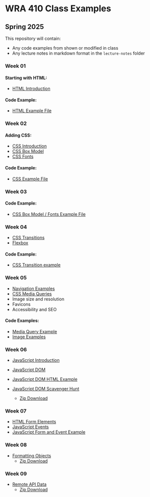 # WRA 410 Class Examples

## Spring 2025

This repository will contain:

- Any code examples from shown or modified in class 
- Any lecture notes in markdown format in the `lecture-notes` folder


### Week 01


#### Starting with HTML:

- [HTML Introduction](lecture-notes/html-introduction.md)


#### Code Example: 

- [HTML Example File](examples/html-example)



### Week 02

#### Adding CSS:

- [CSS Introduction](lecture-notes/css-introduction.md)
- [CSS Box Model](lecture-notes/css-box-model.md)
- [CSS Fonts](lecture-notes/css-fonts.md)


#### Code Example: 

- [CSS Example File](examples/css-example)




### Week 03


#### Code Example: 

- [CSS Box Model / Fonts Example File](examples/css-box-and-fonts)



### Week 04

- [CSS Transitions](lecture-notes/css-transitions.md)
- [Flexbox](lecture-notes/css-flexbox.md)


#### Code Example: 

- [CSS Transition example](examples/css-transitions)



### Week 05

- [Navigation Examples](examples/navigation-examples)
- [CSS Media Queries](lecture-notes/css-media-queries.md)
- Image size and resolution
- Favicons
- Accessibility and SEO

#### Code Examples: 

- [Media Query Example](examples/media-query.html)
- [Image Examples](examples/image-examples)



### Week 06

- [JavaScript Introduction](lecture-notes/javascript-introduction.md)
- [JavaScript DOM](lecture-notes/javascript-dom.md)
- [JavaScript DOM HTML Example](examples/javascript-dom.html)

- [JavaScript DOM Scavenger Hunt](examples/dom-scavenger-hunt)
  - [Zip Download](examples/dom-scavenger-hunt.zip)


### Week 07

- [HTML Form Elements](examples/form-elements.html)
- [JavaScript Events](lecture-notes/javascript-events.md)
- [JavaScript Form and Event Example](examples/javascript-forms.html)





### Week 08

- [Formatting Objects](examples/format-object.html)
  - [Zip Download](examples/format-object.zip)

### Week 09

- [Remote API Data](examples/javascript-api/)
  - [Zip Download](examples/javascript-api.zip)
